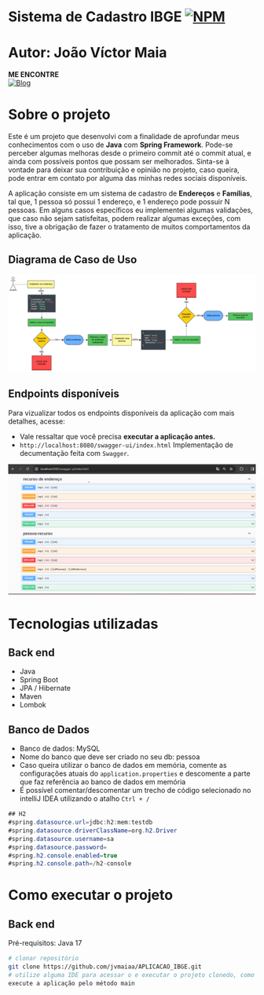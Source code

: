 # Sistema de Cadastro IBGE [![NPM](https://img.shields.io/npm/l/react)](https://github.com/jvmaiaa/APLICACAO_IBGE/edit/main/LICENSE)

# Autor: João Víctor Maia
**ME ENCONTRE**   
[![Blog](https://img.shields.io/badge/LinkedIn-0077B5?style=for-the-badge&logo=linkedin&logoColor=white)](https://www.linkedin.com/in/joão-víctor-maia-4b9961265/)



# Sobre o projeto

Este é um projeto que desenvolvi com a finalidade de aprofundar meus conhecimentos com o uso de **Java** com **Spring Framework**. Pode-se perceber algumas melhoras desde o primeiro commit até o commit atual, e ainda com possíveis pontos que possam ser melhorados. Sinta-se à vontade para deixar sua contribuição e opinião no projeto, caso queira, pode entrar em contato por alguma das minhas redes sociais disponíveis.

A aplicação consiste em um sistema de cadastro de **Endereços** e **Famílias**, tal que, 1 pessoa só possui 1 endereço, e 1 endereço pode possuir N pessoas. Em alguns casos específicos eu implementei algumas validações, que caso não sejam satisfeitas, podem realizar algumas exceções, com isso, tive a obrigação de fazer o tratamento de muitos comportamentos da aplicação.

## Diagrama de Caso de Uso
![diagrama](<Caso de Uso Sistema IBGE.png>)

## Endpoints disponíveis
Para vizualizar todos os endpoints disponíveis da aplicação com mais detalhes, acesse:
- Vale ressaltar que você precisa **executar a aplicação antes.**
- `http://localhost:8080/swagger-ui/index.html`
Implementação de decumentação feita com `Swagger`.

![alt text](Swagger.png)
# Tecnologias utilizadas
## Back end
- Java
- Spring Boot
- JPA / Hibernate
- Maven
- Lombok
## Banco de Dados
- Banco de dados: MySQL
- Nome do banco que deve ser criado no seu db: pessoa
- Caso queira utilizar o banco de dados em memória, comente as configurações atuais do `application.properties` e descomente a parte que faz referência ao banco de dados em memória
- É possível comentar/descomentar um trecho de código selecionado no intelliJ IDEA utilizando o atalho `Ctrl + /`
```java
## H2
#spring.datasource.url=jdbc:h2:mem:testdb
#spring.datasource.driverClassName=org.h2.Driver
#spring.datasource.username=sa
#spring.datasource.password=
#spring.h2.console.enabled=true
#spring.h2.console.path=/h2-console
```
# Como executar o projeto
## Back end
Pré-requisitos: Java 17
```bash
# clonar repositório
git clone https://github.com/jvmaiaa/APLICACAO_IBGE.git
# utilize alguma IDE para acessar o e executar o projeto clonedo, como por exemplo o IntelliJ IDEA
execute a aplicação pelo método main
```

